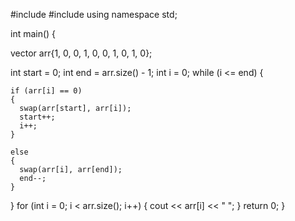 #include <iostream>
#include <vector>
using namespace std;

int main()
{

  vector<int> arr{1, 0, 0, 1, 0, 0, 1, 0, 1, 0};

  int start = 0;
  int end = arr.size() - 1;
  int i = 0;
  while (i <= end)
  {

    if (arr[i] == 0)
    {
      swap(arr[start], arr[i]);
      start++;
      i++;
    }

    else
    {
      swap(arr[i], arr[end]);
      end--;
    }
  }
  for (int i = 0; i < arr.size(); i++)
  {
    cout << arr[i] << " ";
  }
  return 0;
}
